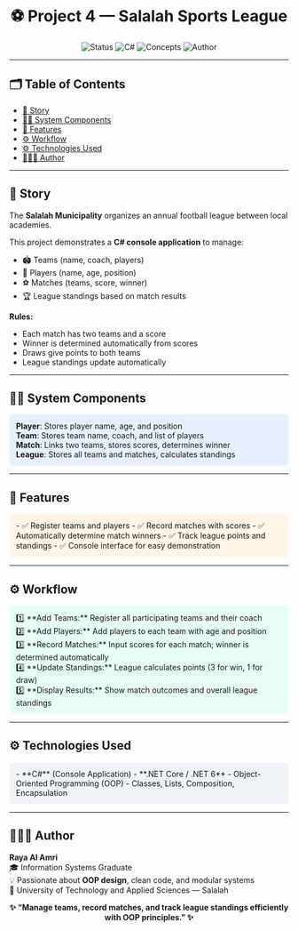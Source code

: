 <h1 align="center">⚽ Project 4 — Salalah Sports League</h1>

<p align="center">
  <img src="https://img.shields.io/badge/Status-Completed-success?style=for-the-badge" alt="Status">
  <img src="https://img.shields.io/badge/Language-C%23-blue?style=for-the-badge" alt="C#">
  <img src="https://img.shields.io/badge/Concepts-OOP%2C%20Classes%2C%20Lists%2C%20Composition-lightgrey?style=for-the-badge" alt="Concepts">
  <img src="https://img.shields.io/badge/Author-Raya_Al_Amri-blueviolet?style=for-the-badge" alt="Author">
</p>

---

## 🗂️ Table of Contents
- [📖 Story](#-story)
- [👨‍💻 System Components](#-system-components)
- [🧩 Features](#-features)
- [⚙️ Workflow](#-workflow)
- [⚙️ Technologies Used](#-technologies-used)
- [👩🏻‍💻 Author](#-author)

---

## 📖 Story
The **Salalah Municipality** organizes an annual football league between local academies.  

This project demonstrates a **C# console application** to manage:
- 🏟️ Teams (name, coach, players)  
- 👤 Players (name, age, position)  
- ⚽ Matches (teams, score, winner)  
- 🏆 League standings based on match results  

**Rules:**  
- Each match has two teams and a score  
- Winner is determined automatically from scores  
- Draws give points to both teams  
- League standings update automatically  

---

## 👨‍💻 System Components
<div style="background-color:#e8f0fe; padding:12px; border-radius:8px;">
<b>Player</b>: Stores player name, age, and position <br>
<b>Team</b>: Stores team name, coach, and list of players <br>
<b>Match</b>: Links two teams, stores scores, determines winner <br>
<b>League</b>: Stores all teams and matches, calculates standings <br>
</div>

---

## 🧩 Features
<div style="background-color:#fef4e8; padding:12px; border-radius:8px;">
- ✅ Register teams and players  
- ✅ Record matches with scores  
- ✅ Automatically determine match winners  
- ✅ Track league points and standings  
- ✅ Console interface for easy demonstration  
</div>

---

## ⚙️ Workflow
<div style="background-color:#e8fdf5; padding:12px; border-radius:8px;">
1️⃣ **Add Teams:** Register all participating teams and their coach <br>
2️⃣ **Add Players:** Add players to each team with age and position <br>
3️⃣ **Record Matches:** Input scores for each match; winner is determined automatically <br>
4️⃣ **Update Standings:** League calculates points (3 for win, 1 for draw) <br>
5️⃣ **Display Results:** Show match outcomes and overall league standings <br>
</div>

---

## ⚙️ Technologies Used
<div style="background-color:#f0f4f8; padding:12px; border-radius:8px;">
- **C#** (Console Application)  
- **.NET Core / .NET 6**  
- Object-Oriented Programming (OOP)  
- Classes, Lists, Composition, Encapsulation  
</div>

---

## 👩🏻‍💻 Author
**Raya Al Amri**  
🎓 Information Systems Graduate  
💡 Passionate about **OOP design**, clean code, and modular systems  
📍 University of Technology and Applied Sciences — Salalah  

<p align="center">
  <b>✨ “Manage teams, record matches, and track league standings efficiently with OOP principles.” ✨</b>
</p>
